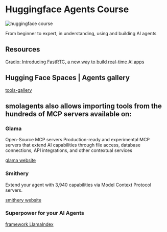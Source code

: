 # Huggingface Agents Course

![huggingface course](https://huggingface.co/datasets/agents-course/course-images/resolve/main/en/communication/share.png)

From beginner to expert, in understanding, using and building AI agents

## Resources

[Gradio: Introducing FastRTC, a new way to build real-time AI apps](https://www.gradio.app/)

## Hugging Face Spaces | Agents gallery

[tools-gallery](https://huggingface.co/spaces/davidberenstein1957/smolagents-and-tools)

## smolagents also allows importing tools from the hundreds of MCP servers available on:

### Glama 

Open-Source MCP servers
Production-ready and experimental MCP servers that extend AI capabilities through file access, database connections, API integrations, and other contextual services

[glama website](https://glama.ai/mcp/servers)

### Smithery

Extend your agent with 3,940 capabilities via Model Context Protocol servers.

[smithery website](https://smithery.ai/)

### Superpower for your AI Agents

[framework LlamaIndex](https://llamahub.ai/)
